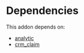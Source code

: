 # Dependencies

This addon depends on:

- [analytic](https://github.com/bringout/oca-ocb-core/tree/3269462e6a0442fbf5ae30a27b3c18135ac733b9/odoo-bringout-oca-ocb-analytic)
- [crm_claim](https://github.com/bringout/oca-technical)
